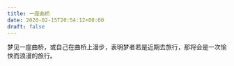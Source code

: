 ```yaml
---
title: 一座曲桥
date: 2020-02-15T20:54:12+08:00
draft: false
---
```


梦见一座曲桥，或自己在曲桥上漫步，表明梦者若是近期去旅行，那将会是一次愉快而浪漫的旅行。<br>
